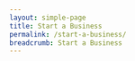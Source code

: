 ```yaml
---
layout: simple-page
title: Start a Business
permalink: /start-a-business/
breadcrumb: Start a Business
---
```

